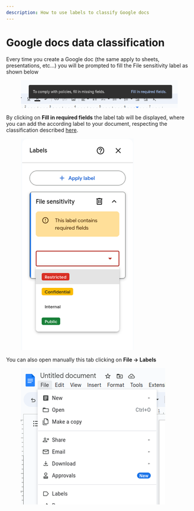 ```yaml
---
description: How to use labels to classify Google docs
---
```


# Google docs data classification

Every time you create a Google doc (the same apply to sheets, presentations, etc...) you will be prompted to fill the File sensitivity label as shown below

<figure><img src="../../../../.gitbook/assets/Screenshot from 2023-04-11 16-36-41.png" alt=""><figcaption></figcaption></figure>

By clicking on **Fill in required fields** the label tab will be displayed, where you can add the according label to your document, respecting the classification described [here](./#for-in-house-and-third-party-applications).

<figure><img src="../../../../.gitbook/assets/Screenshot from 2023-04-11 16-18-58.png" alt=""><figcaption></figcaption></figure>

You can also open manually this tab clicking on **File -> Labels**

<figure><img src="../../../../.gitbook/assets/Screenshot from 2023-04-11 16-36-59.png" alt=""><figcaption></figcaption></figure>
